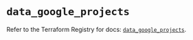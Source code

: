 # `data_google_projects`

Refer to the Terraform Registry for docs: [`data_google_projects`](https://registry.terraform.io/providers/hashicorp/google/6.11.2/docs/data-sources/projects).
